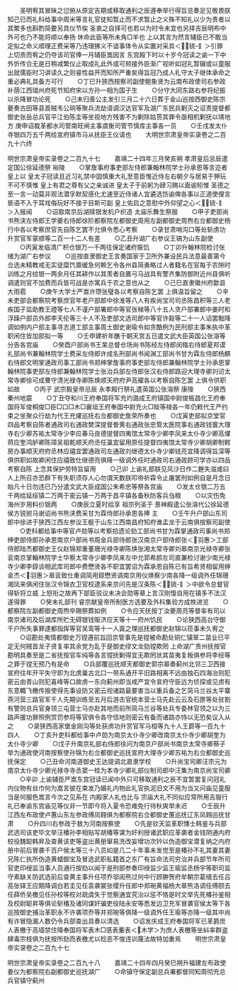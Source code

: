 <!-- { "loadSidebar": true } -->
　　圣明宥其冒昧之愆俯从原定吉期或移取通利之辰遵奉举行得旨览奏足见敬畏朕知己已而礼科给事中周米等言礼官徒知暂止而不求暂止之义殊不知礼以少为贵者以其繁多也斟酌简要另具仪节俟  圣衷之自择可也若以为时令未宜也另择吉辰明布中外可也乃不能将顺以奉扬  休命此臣等所未角□羊也  上以其言为然言辅臣已不敢当定拟之命义顺理正费采等乃违理拂义不谙事体令从实置对采具＜锍-釒＞引罪  上切责而宥之仍夺该司官俸一月辅臣嵩因言  东宫殿下时以十岁今冠读之谕一下中外忻传合无是日稍减繁仪止取成礼此外或可频接外臣渐广视听如冠礼暂辍或以童服出就儒臣时习讲读久之则睿性益开而知所严重矣得旨冠乃成人礼守太子继体承命之重必典礼具备方可行
　　○丁巳升狭西按察司副使鲍象贤为云南布政使司右参政  补荫江西瑞州府死节知府宋以方孙一相为国子生
　　○分守大同东路右参将纪振以杀降冒功论死
　　○己未归善公主发引三月二十六日葬于金山巡按西御史陈宗夔奏古田等县首贼韦公珦等聚兵流劫请调汉达官军及湖广东民兵剿灭之诏责提督都御史张岳总兵官平江伯陈圭等坐视地方残害不为剿除姑贳其罪令亟相机剿抚以靖地方  庚申诏裁革都水司管南旺闸主事虞衡司管节慎库主事各一员
　　○壬戌发太仆寺银四万五千两给宣府镇市马从抚臣王仪请也
　　大明世宗肃皇帝实录卷之二百九十六终

明世宗肃皇帝实录卷之二百九十七
　　嘉靖二十四年三月癸亥朔  孝肃皇后忌辰遣定国公徐延德祭  裕陵
　　○掌詹事府事吏部左侍郎兼翰林院学士孙承恩等言迩者  皇上以  皇太子冠读且近习礼禁中固慎重大礼至意臣惟近侍左右朝夕与居易于狎玩不可不慎惟  皇上有君之尊有父之亲诚进  皇太子于前躬为肄习赐以面谕矧惟  圣德之至一言一动莫非观法潜孚默契感化尤速至近侍诸人宜遴选饬谕俾各事以正道使俚言亵语不入于耳戏侮玩好不接于目斯可副  皇上佑启之意慰中外仰望之心＜锍-釒＞入报闻
　　○诏取南京后湖赎银发机户织造  太庙乐舞生祭服
　　○甲子吏部尚书熊浃左侍郎王学夔右侍郎徐阶都察院左都御史周用左副都御史周煦右佥都御史杨行中各以考察庶官先自陈乞罢不允俱令悉心考察
　　○录甘肃哨沟口等处斩虏功升赏官军蒙顺等二百一十二人有差
　　○乙丑升湖广右参议王镐为山东副使
　　○丙寅发临清广积仓银万一千两往保定诸府赈饥
　　○丁卯升翰林院检讨张绪为湖广右参议
　　○巡按直隶御史王言奏国家于卫所外兼设民兵法意最善第今佥选未精教戒无实徒糜饩廪缓急何赖乞令各州县简勇略过人者籍名在官每于农隙时训练之月给银一两余月任其耕作以其羡者自置弓马战具有警齐集防御附近州县俱听调遣则官不加费而兵皆可战是亦寓兵于农之意也从之
　　○己巳直隶徽州府歙县大雨雹
　　○庚午大学士严嵩许瓒张璧各以考察自陈乞罢  上俱温旨留之
　　○辛未吏部会都察院考察庶官年老户部郎中徐淮等八人有疾尚宝司司丞陈昌积等三人老疾国子监助教王禋等七人不谨户部署郎中等官张梯等八十五人贪户部署郎中姜时和浮躁户部员外郎李天伦等三十人不及吏部文选司郎中等官许榖等二十一人诏罢黜降调如例内户部主事寻志道工部主事周土御史谢瑜令如贪酷例为民刑部主事朱执中革职闲住皆加部拟一等
　　○壬申建祈年醮于朝天宫五日遣文武大臣英国公张溶等分告各宫庙
　　○癸酉户部尚书王杲总督仓场尚书陈经左侍郎闵楷右侍郎夏邦谟礼部尚书兼翰林院学士费采左侍郎许成名刑部尚书闻渊工部尚书甘为霖左侍郎杨麒右侍郎文明掌通政司事工部尚书郑绅掌詹事府事吏部左侍郎兼翰林院学士孙承恩掌翰林院事吏部左侍郎兼翰林院学士张治兵部左侍郎张汉右侍郎路迎大理寺卿刘讱太常寺卿徐可成曹守清光禄寺卿陈焕顺天府府尹高擢各以考察自陈乞罢  上俱令供职如故
　　○丙子  武宗毅皇帝忌辰  永孝殿行祭礼遣英国公张溶祭  康陵
　　○狭西秦州地震
　　○丁丑夺和川王府奉国将军充灼潞成王府镇国中尉俊桭昌化王府奉国将军俊桐俊□臣□口□木□襄垣王府奉国中尉充火□晱等禄各一年仍敕代王严约束之坐聚众行劫为代王充燿巡抚右佥都御史詹荣所奏也
　　○戊寅吏部拟京堂官四品考察自陈者通政司右通政樊深提督誊黄右通政张忠管太医院事右通政钱寰大理寺右少卿苏祐太常寺少李应春马良德提督四夷馆太常寺少卿李凤来太仆寺少卿高燿蒋应奎鸿胪卿陈璋吴祖乾顺天府丞任瀛宜留用原任提督四夷馆太常寺少卿胡卿制敕房办事顺天府府丞林应禧宜罢通政司左通政刘继德太仆寺少卿钱亮宜降调得旨深等俱供职如故卿闲住应禧致仕继德亮俱降一级调外任时通政司右通政顾可学亦以四品考察自陈  上念其保护劳特旨留用
　　○己卯  上谕礼部朕见风沙日作二麰失滋或曰人上所召亦恐群下有失职须存人心勿谓天数朕叩帝祈霖令止屠罢刑如例自是月念日始凡十日勿违已乃分遣文武大臣成国公朱希忠等祭各宫庙
　　○发太仓银二万五千两给延绥镇二万两于密云镇一万两于昌平镇各备秋防客兵刍粮
　　○以灾伤免海州岁用料价银两
　　○庚辰立夏时祫享  祖宗列圣于  景神殿遣公张溶代公徐延德侯方锐驸马谢诏尚书熊浃费采甘为霖侍郎孙承恩各捧  主
　　○壬午升户部山东司郎中徐进于狭西江西左参议王梴于山东江西南昌府知府谯孟龙于云南俱按察司副使
　　○吏科都给事中等官卢勋等以考察拾遗论劾工部尚书甘为霖掌通政司事尚书郑绅吏部侍郎孙承恩南京户部尚书周金兵部侍郎张汉南京户部侍郎张＜羽惠＞工部侍郎陆杰都御史王仪赵锦郑重董珊光禄寺卿陈焕张湘太常寺卿刘皋南京光禄寺卿张衮南京掌翰林院学士华察太常寺少卿李凤来左中允郭希颜左司直兼检讨谢少南光禄寺少卿李錞谈相武库司郎中费懋贤各不职宜罢诏为霖承恩自陈已有旨希贤相留用绅金杰＜羽惠＞皋衮致仕重调简用錞懋贤调南京用仪焕察少南各降一级调外任锦珊湘凤来俱闲住张汉令锦衣卫官校逮系来京问先是汉条陈＜锍-釒＞中欲令总督官得斩将立威  上怒衔之故再下部臣驳议未决会勋等章上言汉刚愎自用在镇多不法汉遂得罪
　　○癸未礼部刊  睿宗献皇帝所制医方选要及外科集验方成帙进览
　　○都察院左副都御史周煦卒赐祭葬如例
　　○令应天抚按丁汝夔周亮等督率有司以南京诸司及后湖库所贮无碍银钱赈济应天等十一府州饥民
　　○论狭西高台守御千户所失事罪逮都指挥等官吴鸾等十一人寘之理巡抚都御史赵锦以莅事未久宥之
　　○诏勘处夷情都御史万镗遵前旨回京管事先是镗被命勘处铜仁镇筸二苗业已平定无何贼首龙子贤复率其余党为乱于是御史缪文龙劾镗欺罔  上命湖广贵州抚按官勘明具奏至是二省抚按官车纯等各言镗抚剿得宜无欺罔状其苗夷复叛俱参将李经等之罪于镗无预乃有是命
　　○兵部覆巡抚顺天都御史郭宗皋奏蓟州北邻三卫西接宣府往年开平失守即为北虏巢古北口一带系通开平旧路相离不远由独石四海冶则犯密云由青山则犯喜峰等口故虏一东向蓟州即当戒严宜令宣府守臣远为侦探或见虏有东意輙飞檄传报使得先事设防又密云视诸路最要害当以重兵备之乞简马兰谷太平寨燕河营三路官军千人先期训练至五月后游击官统本营士马先赴云云及石匣等处驻劄有警则总兵官身领三屯营士马亦赴其地而前所简马兰谷等处兵专委林官领之以为三路声援功罪照例赏罚参将等官俱令各守信地则密云有备而诸路亦恃以无恐矣议入从之
　　○录狭西高家堡金刚沟等处获虏功升赏官军马桓等九十人王爵等一百九十四人
　　○丁亥升吏科都给事中卢勋为南京太仆寺少卿改南京太仆寺少卿胡奎为太仆寺少卿
　　○戊子升南京礼部右侍郎徐问为南京户部尚书南京太常寺卿蔡子举为通政使河南按察使孙锦为右佥都御史巡抚宣府大理寺少卿苏祐为右佥都御史巡抚保定
　　○己丑命河南道御史王达提调北直隶学校
　　○升尚宝司卿汪宗元为南京太仆寺少卿光禄寺寺丞窦一桂为本寺少卿礼部仪制司郎中汪集为南京尚宝司卿
　　○辛卯  上谕辅臣严嵩东宫冠读已闻中外只可移取通利之辰不宜暂罢复问冠礼内仪物有丝巾何为嵩言彼在束发乃婚礼内物此礼官执泥旧文不用为当又问庙见童服当是何服色嵩言今次之见系在  内殿家人礼也比与  宗庙大礼不同似应常所用吉服行礼已奉谕东宫庙见等仪非一节即今将入夏令恐难免行待秋爽举未迟
　　○壬辰升江西左布政使卢蕙山东左参政傅凤翱俱为都察院右佥都御史蕙巡抚辽东凤翱巡抚甘肃
　　○升四川右参政于敖为河南按察使
　　○先是钦天监革职慱士韩鉴与兵部武选司该吏毕文举汪椿孙李相贴写胡椿等谋为奸利授诸武职应革袭者金钱阴通内府校役魏聪韩昇及查黄该吏等盗出黄册窜易洗改妄增功次钤以伪造御宝潜复纳之内府册中前后冒袭千百户侯太等三十八员如是几二十年事未发觉至是椿孙不礼其妻其妻兄陈仁执所伪造黄蜡御宝及冒选武职私籍首之东厂有旨命法司穷治并兵部节年所司官吏印绶监当事人员通行按劾以闻于是刑部参奏印绶监少监王瑜监丞杨宇等职司监守素缺关防武选前后查黄主事升任项乔邬阅熊过何中行顾翀贺府牟朝宗葛缙去任吕高张铎王应期降调白若圭见任袁袭裳张缨升任郎中郑琬黄福杨大章熊洛调任傅颐去任薛侨吴檄见任孙校等校对疏虞失于觉察通宜究治以惩不恪是时文举先死椿孙鉴相及校尉聪昇等俱论斩椿及诸同谋奸骗吏役陆永安等悉发边卫充军冒袭官侯太等下各巡按御史捕治革职永不许袭项乔等并郑琬等俱降一级调外任王瑜等亦降一级其中尚有诈冒隐漏人数仍令兵部查出具奏以清选
　　○诏发庆成王府奉国将军已革爵庶人表檄于高墙禁住降奉国将军表木□感表櫜表＜木学＞为庶人表檄等坐紏率群盗肆毒宗枝俱为抚按所劾而表檄尤以稔恶不悛违训蔑法故特加重焉
　　明世宗肃皇帝实录卷之二百九十七

明世宗肃皇帝实录卷之二百九十八
　　嘉靖二十四年四月癸巳朔升福建左布政使姜仪为都察院右副都御史巡抚湖广
　　○命镇守保定副总兵署都督同知周彻充总兵官镇守蓟州
